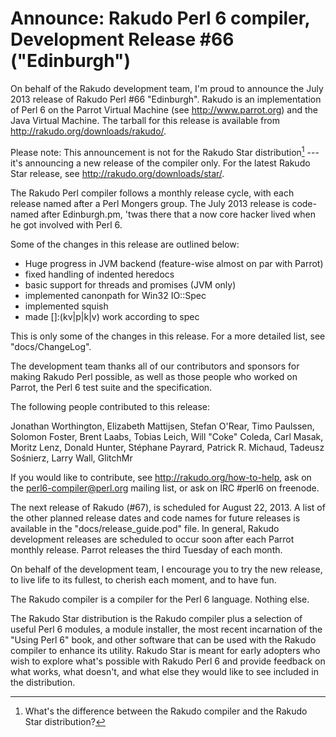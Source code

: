 # Announce: Rakudo Perl 6 compiler, Development Release #66 ("Edinburgh")

On behalf of the Rakudo development team, I'm proud to announce the
July 2013 release of Rakudo Perl #66 "Edinburgh". Rakudo is an
implementation of Perl 6 on the Parrot Virtual Machine (see
<http://www.parrot.org>) and the Java Virtual Machine. The tarball for
this release is available from <http://rakudo.org/downloads/rakudo/>.

Please note: This announcement is not for the Rakudo Star
distribution[^1] --- it's announcing a new release of the compiler
only.  For the latest Rakudo Star release, see
<http://rakudo.org/downloads/star/>.

The Rakudo Perl compiler follows a monthly release cycle, with each
release named after a Perl Mongers group. The July 2013 release is
code-named after Edinburgh.pm, 'twas there that a now core hacker
lived when he got involved with Perl 6.

Some of the changes in this release are outlined below:

+ Huge progress in JVM backend (feature-wise almost on par with Parrot)
+ fixed handling of indented heredocs
+ basic support for threads and promises (JVM only)
+ implemented canonpath for Win32 IO::Spec
+ implemented squish
+ made []:(kv|p|k|v) work according to spec

This is only some of the changes in this release. For a more
detailed list, see "docs/ChangeLog".

The development team thanks all of our contributors and sponsors for
making Rakudo Perl possible, as well as those people who worked on
Parrot, the Perl 6 test suite and the specification.

The following people contributed to this release:

Jonathan Worthington, Elizabeth Mattijsen, Stefan O'Rear, Timo Paulssen,
Solomon Foster, Brent Laabs, Tobias Leich, Will "Coke" Coleda, Carl Masak,
Moritz Lenz, Donald Hunter, Stéphane Payrard, Patrick R. Michaud,
Tadeusz Sośnierz, Larry Wall, GlitchMr

If you would like to contribute, see <http://rakudo.org/how-to-help>,
ask on the <perl6-compiler@perl.org> mailing list, or ask on IRC
\#perl6 on freenode.

The next release of Rakudo (#67), is scheduled for August 22, 2013.
A list of the other planned release dates and code names for future
releases is available in the "docs/release_guide.pod" file. In
general, Rakudo development releases are scheduled to occur soon after
each Parrot monthly release.  Parrot releases the third Tuesday of
each month.

On behalf of the development team, I encourage you to try the new release,
to live life to its fullest, to cherish each moment, and to have fun.


[^1]: What's the difference between the Rakudo compiler and the Rakudo
Star distribution?

The Rakudo compiler is a compiler for the Perl 6 language.
Nothing else.

The Rakudo Star distribution is the Rakudo compiler plus a selection
of useful Perl 6 modules, a module installer, the most recent
incarnation of the "Using Perl 6" book, and other software that can
be used with the Rakudo compiler to enhance its utility.  Rakudo Star
is meant for early adopters who wish to explore what's possible with
Rakudo Perl 6 and provide feedback on what works, what doesn't, and
what else they would like to see included in the distribution.
